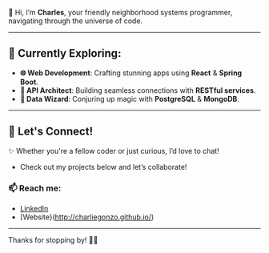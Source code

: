 

👋 Hi, I’m **Charles**, your friendly neighborhood systems programmer, navigating through the universe of code. 

---

## 🚀 Currently Exploring:
- **🌐 Web Development**: Crafting stunning apps using **React** & **Spring Boot**.
- **🔗 API Architect**: Building seamless connections with **RESTful services**.
- **💾 Data Wizard**: Conjuring up magic with **PostgreSQL** & **MongoDB**.

---

## 💬 Let's Connect!
✨ Whether you're a fellow coder or just curious, I’d love to chat! 
- Check out my projects below and let’s collaborate!

### 📫 Reach me:
- [LinkedIn](https://www.linkedin.com/in/charles-gonzalez-566ab025a/)
- [Website}(http://charliegonzo.github.io/)

---

Thanks for stopping by! 🚀✨
